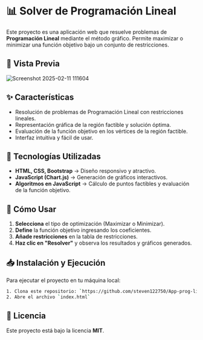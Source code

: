 # 📊 Solver de Programación Lineal

Este proyecto es una aplicación web que resuelve problemas de **Programación Lineal** mediante el método gráfico. Permite maximizar o minimizar una función objetivo bajo un conjunto de restricciones.

## 📸 Vista Previa

![Screenshot 2025-02-11 111604](https://github.com/user-attachments/assets/3e75f64e-9857-45af-9dd3-ba78972d7574)


## ✨ Características
- Resolución de problemas de Programación Lineal con restricciones lineales.
- Representación gráfica de la región factible y solución óptima.
- Evaluación de la función objetivo en los vértices de la región factible.
- Interfaz intuitiva y fácil de usar.

## 🚀 Tecnologías Utilizadas
- **HTML, CSS, Bootstrap** → Diseño responsivo y atractivo.
- **JavaScript (Chart.js)** → Generación de gráficos interactivos.
- **Algoritmos en JavaScript** → Cálculo de puntos factibles y evaluación de la función objetivo.

## 📌 Cómo Usar
1. **Selecciona** el tipo de optimización (Maximizar o Minimizar).
2. **Define** la función objetivo ingresando los coeficientes.
3. **Añade restricciones** en la tabla de restricciones.
4. **Haz clic en "Resolver"** y observa los resultados y gráficos generados.

## 📥 Instalación y Ejecución
Para ejecutar el proyecto en tu máquina local:
```sh
1. Clona este repositorio: `https://github.com/steven122750/App-prog-lineal.git`
2. Abre el archivo `index.html`
```

## 📜 Licencia
Este proyecto está bajo la licencia **MIT**.

